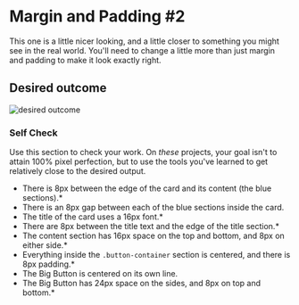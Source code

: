 # Margin and Padding #2

This one is a little nicer looking, and a little closer to something you might see in the real world. You'll need to change a little more than just margin and padding to make it look exactly right.

## Desired outcome
![desired outcome](./desired-outcome.png)

### Self Check
Use this section to check your work. On _these_ projects, your goal isn't to attain 100% pixel perfection, but to use the tools you've learned to get relatively close to the desired output.

- There is 8px between the edge of the card and its content (the blue sections).*
- There is an 8px gap between each of the blue sections inside the card.
- The title of the card uses a 16px font.*
- There are 8px between the title text and the edge of the title section.*
- The content section has 16px space on the top and bottom, and 8px on either side.*
- Everything inside the `.button-container` section is centered, and there is 8px padding.*
- The Big Button is centered on its own line.
- The Big Button has 24px space on the sides, and 8px on top and bottom.*

